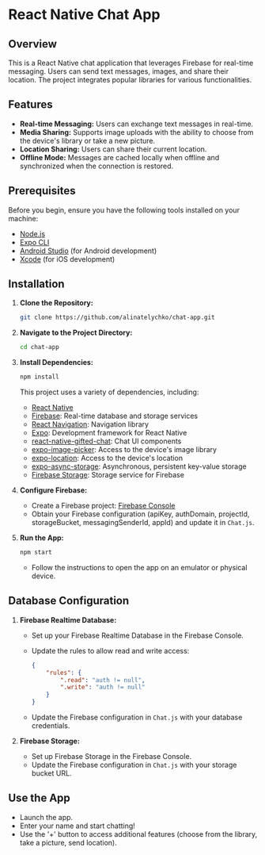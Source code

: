# React Native Chat App

## Overview

This is a React Native chat application that leverages Firebase for real-time messaging. Users can send text messages, images, and share their location. The project integrates popular libraries for various functionalities.

## Features

-   **Real-time Messaging:** Users can exchange text messages in real-time.
-   **Media Sharing:** Supports image uploads with the ability to choose from the device's library or take a new picture.
-   **Location Sharing:** Users can share their current location.
-   **Offline Mode:** Messages are cached locally when offline and synchronized when the connection is restored.

## Prerequisites

Before you begin, ensure you have the following tools installed on your machine:

-   [Node.js](https://nodejs.org/)
-   [Expo CLI](https://docs.expo.dev/workflow/expo-cli/)
-   [Android Studio](https://developer.android.com/studio) (for Android development)
-   [Xcode](https://developer.apple.com/xcode/) (for iOS development)

## Installation

1. **Clone the Repository:**

    ```bash
    git clone https://github.com/alinatelychko/chat-app.git
    ```

2. **Navigate to the Project Directory:**

    ```bash
    cd chat-app
    ```

3. **Install Dependencies:**

    ```bash
    npm install
    ```

    This project uses a variety of dependencies, including:

    - [React Native](https://reactnative.dev/)
    - [Firebase](https://firebase.google.com/): Real-time database and storage services
    - [React Navigation](https://reactnavigation.org/): Navigation library
    - [Expo](https://expo.dev/): Development framework for React Native
    - [react-native-gifted-chat](https://github.com/FaridSafi/react-native-gifted-chat): Chat UI components
    - [expo-image-picker](https://docs.expo.dev/versions/latest/sdk/imagepicker/): Access to the device's image library
    - [expo-location](https://docs.expo.dev/versions/latest/sdk/location/): Access to the device's location
    - [expo-async-storage](https://docs.expo.dev/versions/latest/sdk/async-storage/): Asynchronous, persistent key-value storage
    - [Firebase Storage](https://firebase.google.com/docs/storage): Storage service for Firebase

4. **Configure Firebase:**

    - Create a Firebase project: [Firebase Console](https://console.firebase.google.com/)
    - Obtain your Firebase configuration (apiKey, authDomain, projectId, storageBucket, messagingSenderId, appId) and update it in `Chat.js`.

5. **Run the App:**

    ```bash
    npm start
    ```

    - Follow the instructions to open the app on an emulator or physical device.

## Database Configuration

1. **Firebase Realtime Database:**

    - Set up your Firebase Realtime Database in the Firebase Console.
    - Update the rules to allow read and write access:

        ```json
        {
            "rules": {
                ".read": "auth != null",
                ".write": "auth != null"
            }
        }
        ```

    - Update the Firebase configuration in `Chat.js` with your database credentials.

2. **Firebase Storage:**

    - Set up Firebase Storage in the Firebase Console.
    - Update the Firebase configuration in `Chat.js` with your storage bucket URL.

## Use the App

-   Launch the app.
-   Enter your name and start chatting!
-   Use the '+' button to access additional features (choose from the library, take a picture, send location).
